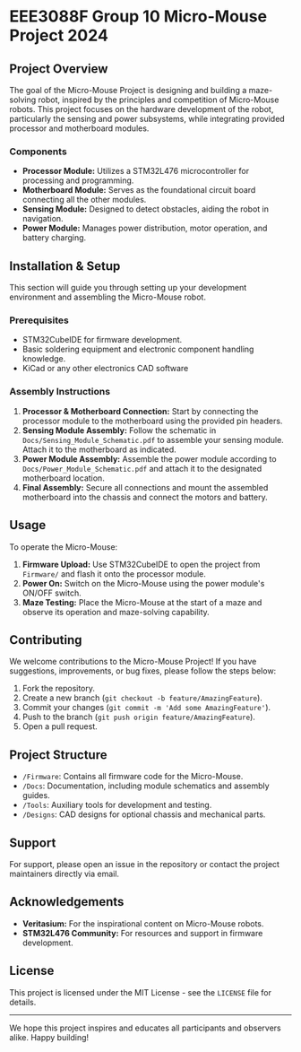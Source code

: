 # EEE3088F Group 10 Micro-Mouse Project 2024

## Project Overview
The goal of the Micro-Mouse Project is designing and building a maze-solving robot, inspired by the principles and competition of Micro-Mouse robots. This project focuses on the hardware development of the robot, particularly the sensing and power subsystems, while integrating provided processor and motherboard modules.

### Components
- **Processor Module:** Utilizes a STM32L476 microcontroller for processing and programming.
- **Motherboard Module:** Serves as the foundational circuit board connecting all the other modules.
- **Sensing Module:** Designed to detect obstacles, aiding the robot in navigation.
- **Power Module:** Manages power distribution, motor operation, and battery charging.

## Installation & Setup
This section will guide you through setting up your development environment and assembling the Micro-Mouse robot.

### Prerequisites
- STM32CubeIDE for firmware development.
- Basic soldering equipment and electronic component handling knowledge.
- KiCad or any other electronics CAD software

### Assembly Instructions
1. **Processor & Motherboard Connection:** Start by connecting the processor module to the motherboard using the provided pin headers.
2. **Sensing Module Assembly:** Follow the schematic in `Docs/Sensing_Module_Schematic.pdf` to assemble your sensing module. Attach it to the motherboard as indicated.
3. **Power Module Assembly:** Assemble the power module according to `Docs/Power_Module_Schematic.pdf` and attach it to the designated motherboard location.
4. **Final Assembly:** Secure all connections and mount the assembled motherboard into the chassis and connect the motors and battery.

## Usage
To operate the Micro-Mouse:
1. **Firmware Upload:** Use STM32CubeIDE to open the project from `Firmware/` and flash it onto the processor module.
2. **Power On:** Switch on the Micro-Mouse using the power module's ON/OFF switch.
3. **Maze Testing:** Place the Micro-Mouse at the start of a maze and observe its operation and maze-solving capability.

## Contributing
We welcome contributions to the Micro-Mouse Project! If you have suggestions, improvements, or bug fixes, please follow the steps below:
1. Fork the repository.
2. Create a new branch (`git checkout -b feature/AmazingFeature`).
3. Commit your changes (`git commit -m 'Add some AmazingFeature'`).
4. Push to the branch (`git push origin feature/AmazingFeature`).
5. Open a pull request.

## Project Structure
- `/Firmware`: Contains all firmware code for the Micro-Mouse.
- `/Docs`: Documentation, including module schematics and assembly guides.
- `/Tools`: Auxiliary tools for development and testing.
- `/Designs`: CAD designs for optional chassis and mechanical parts.

## Support
For support, please open an issue in the repository or contact the project maintainers directly via email.

## Acknowledgements
- **Veritasium:** For the inspirational content on Micro-Mouse robots.
- **STM32L476 Community:** For resources and support in firmware development.

## License
This project is licensed under the MIT License - see the `LICENSE` file for details.

---

We hope this project inspires and educates all participants and observers alike. Happy building!
